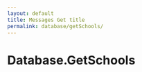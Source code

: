 ```yaml
---
layout: default
title: Messages Get title
permalink: database/getSchools/
---
```

# Database.GetSchools
